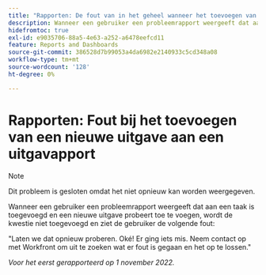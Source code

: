 ```yaml
---
title: "Rapporten: De fout van in het geheel wanneer het toevoegen van een nieuwe kwestie aan een uitgifterapport"
description: Wanneer een gebruiker een probleemrapport weergeeft dat aan een taak is toegevoegd en een nieuwe uitgave probeert toe te voegen, wordt de kwestie niet toegevoegd en ziet de gebruiker een fout.
hidefromtoc: true
exl-id: e9035706-88a5-4e63-a252-a6478eefcd11
feature: Reports and Dashboards
source-git-commit: 386528d7b99053a4da6982e2140933c5cd348a08
workflow-type: tm+mt
source-wordcount: '128'
ht-degree: 0%

---
```


# Rapporten: Fout bij het toevoegen van een nieuwe uitgave aan een uitgavapport

>[!NOTE]
>
>Dit probleem is gesloten omdat het niet opnieuw kan worden weergegeven.

Wanneer een gebruiker een probleemrapport weergeeft dat aan een taak is toegevoegd en een nieuwe uitgave probeert toe te voegen, wordt de kwestie niet toegevoegd en ziet de gebruiker de volgende fout:

&quot;Laten we dat opnieuw proberen. Oké! Er ging iets mis. Neem contact op met Workfront om uit te zoeken wat er fout is gegaan en het op te lossen.&quot;

_Voor het eerst gerapporteerd op 1 november 2022._
